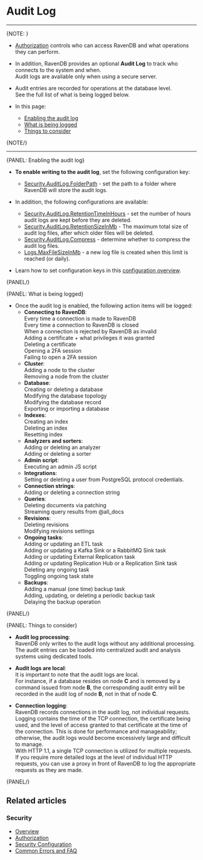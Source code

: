 # Audit Log
---

{NOTE: }

* [Authorization](../../../server/security/authorization/security-clearance-and-permissions) controls who can access RavenDB and what operations they can perform.

* In addition, RavenDB provides an optional **Audit Log** to track who connects to the system and when.  
  Audit logs are available only when using a secure server.

* Audit entries are recorded for operations at the database level.  
  See the full list of what is being logged below.

* In this page:
  * [Enabling the audit log](../../../server/security/audit-log/audit-log#enabling-the-audit-log)
  * [What is being logged](../../../server/security/audit-log/audit-log#what-is-being-logged)
  * [Things to consider](../../../server/security/audit-log/audit-log#things-to-consider)

{NOTE/}

---

{PANEL: Enabling the audit log}

* **To enable writing to the audit log**, set the following configuration key: 
  * [Security.AuditLog.FolderPath](../../../server/configuration/security-configuration#security.auditlog.folderpath) - set the path to a folder where RavenDB will store the audit logs.

* In addition, the following configurations are available:
  * [Security.AuditLog.RetentionTimeInHours](../../../server/configuration/security-configuration#security.auditlog.retentiontimeinhourssecurity.auditlog.retentiontimeinhrs) - set the number of hours audit logs are kept before they are deleted.
  * [Security.AuditLog.RetentionSizeInMb](../../../server/configuration/security-configuration#security.auditlog.retentionsizeinmb) - The maximum total size of audit log files, after which older files will be deleted.
  * [Security.AuditLog.Compress](../../../server/configuration/security-configuration#security.auditlog.compress) - determine whether to compress the audit log files.
  * [Logs.MaxFileSizeInMb](../../../server/configuration/logs-configuration#logs.maxfilesizeinmb) - a new log file is created when this limit is reached (or daily). 

* Learn how to set configuration keys in this [configuration overview](../../../server/configuration/configuration-options).

{PANEL/}

{PANEL: What is being logged}

* Once the audit log is enabled, the following action items will be logged:  
  * **Connecting to RavenDB**:  
    Every time a connection is made to RavenDB  
    Every time a connection to RavenDB is closed  
    When a connection is rejected by RavenDB as invalid  
    Adding a certificate + what privileges it was granted  
    Deleting a certificate  
    Opening a 2FA session  
    Failing to open a 2FA session  
  * **Cluster**:  
    Adding a node to the cluster  
    Removing a node from the cluster  
  * **Database**:  
    Creating or deleting a database  
    Modifying the database topology  
    Modifying the database record  
    Exporting or importing a database  
  * **Indexes**:  
    Creating an index  
    Deleting an index  
    Resetting index  
  * **Analyzers and sorters**:  
    Adding or deleting an analyzer  
    Adding or deleting a sorter  
  * **Admin script**:  
    Executing an admin JS script  
  * **Integrations**:  
    Setting or deleting a user from PostgreSQL protocol credentials.
  * **Connection strings**:  
    Adding or deleting a connection string  
  * **Queries**:  
    Deleting documents via patching  
    Streaming query results from @all_docs  
  * **Revisions**:  
    Deleting revisions  
    Modifying revisions settings  
  * **Ongoing tasks**:  
    Adding or updating an ETL task  
    Adding or updating a Kafka Sink or a RabbitMQ Sink task  
    Adding or updating External Replication task   
    Adding or updating Replication Hub or a Replication Sink task  
    Deleting any ongoing task   
    Toggling ongoing task state  
  * **Backups**:  
    Adding a manual (one time) backup task  
    Adding, updating, or deleting a periodic backup task  
    Delaying the backup operation  

{PANEL/}

{PANEL: Things to consider}

* **Audit log processing**:  
  RavenDB only writes to the audit logs without any additional processing.  
  The audit entries can be loaded into centralized audit and analysis systems using dedicated tools.

* **Audit logs are local**:  
  It is important to note that the audit logs are local.  
  For instance, if a database resides on node **C** and is removed by a command issued from node **B**,
  the corresponding audit entry will be recorded in the audit log of node **B**, not in that of node **C**.

* **Connection logging**:  
  RavenDB records connections in the audit log, not individual requests.
  Logging contains the time of the TCP connection, the certificate being used, and the level of access granted to that certificate at the time of the connection.
  This is done for performance and manageability; otherwise, the audit logs would become excessively large and difficult to manage.  
  With HTTP 1.1, a single TCP connection is utilized for multiple requests.  
  If you require more detailed logs at the level of individual HTTP requests, you can use a proxy in front of RavenDB to log the appropriate requests as they are made.

{PANEL/}

## Related articles

### Security

- [Overview](../../../server/security/overview)
- [Authorization](../../../server/security/authorization/security-clearance-and-permissions)
- [Security Configuration](../../../server/configuration/security-configuration)
- [Common Errors and FAQ](../../../server/security/common-errors-and-faq)
